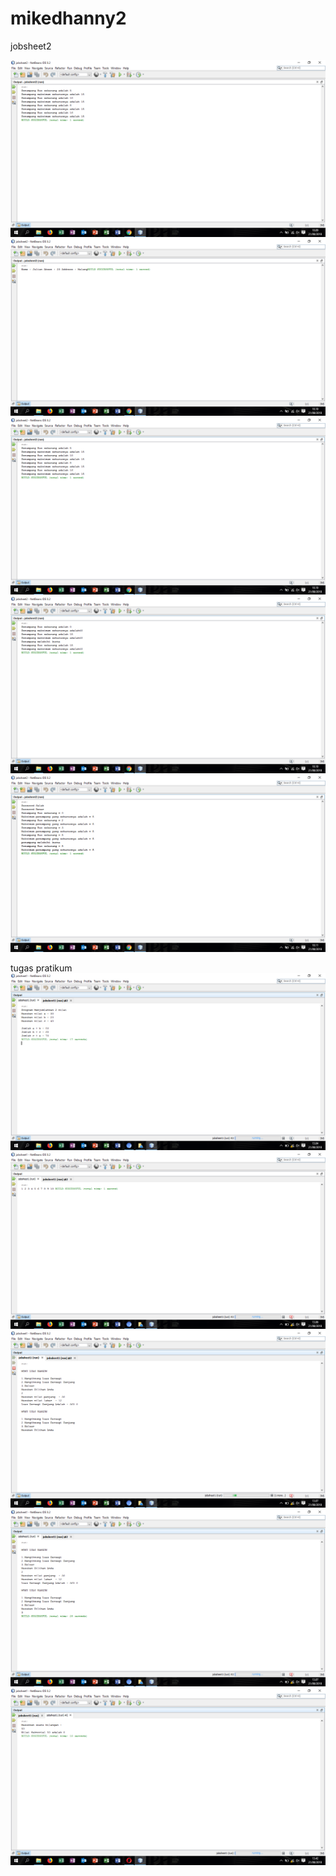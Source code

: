 # mikedhanny2
jobsheet2


![alt text](https://github.com/MikeDhanny/mikedhanny2/blob/master/jobsheet2%20soal/Screenshot%20(17).png)
![alt text](https://github.com/MikeDhanny/mikedhanny2/blob/master/jobsheet2%20soal/Screenshot%20(18).png)
![alt text](https://github.com/MikeDhanny/mikedhanny2/blob/master/jobsheet2%20soal/Screenshot%20(19).png)
![alt text](https://github.com/MikeDhanny/mikedhanny2/blob/master/jobsheet2%20soal/Screenshot%20(20).png)
![alt text](https://github.com/MikeDhanny/mikedhanny2/blob/master/jobsheet2%20soal/Screenshot%20(21).png)

tugas pratikum
![alt text](https://github.com/MikeDhanny/mikedhanny2/blob/master/tugaspratikum/Screenshot%20(22).png)
![alt text](https://github.com/MikeDhanny/mikedhanny2/blob/master/tugaspratikum/Screenshot%20(23).png)
![alt text](https://github.com/MikeDhanny/mikedhanny2/blob/master/tugaspratikum/Screenshot%20(24).png)
![alt text](https://github.com/MikeDhanny/mikedhanny2/blob/master/tugaspratikum/Screenshot%20(25).png)
![alt text](https://github.com/MikeDhanny/mikedhanny2/blob/master/tugaspratikum/Screenshot%20(26).png)
